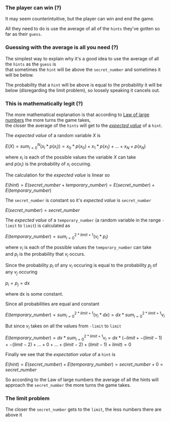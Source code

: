### The player can win (?)

It may seem counterintuitive, but the player can win and end the game.

All they need to do is use the average of all of the `hints` they've gotten so far as their `guess`. 


### Guessing with the average is all you need (?)

The simplest way to explain why it's a good idea to use the average of all the `hints` as the `guess` is  
that sometimes the `hint` will be above the `secret_number` and sometimes it will be below.

The probability that a `hint` will be above is equal to the probability it will be below (disregarding the limit problem), so loosely speaking it cancels out.



### This is mathematically legit (?)

The more mathematical explanation is that according to [Law of large numbers](https://en.wikipedia.org/wiki/Law_of_large_numbers) the more turns the game takes,  
the closer the average of the `hints` will get to the [*expected value*](https://en.wikipedia.org/wiki/Expected_value) of a `hint`.

The *expected value* of a random variable $X$ is 

$` E(X) = sum_{i=0}^{N} ( x_i * p(x_i) ) = x_0 * p(x_0) + x_1 * p(x_1) + ... + x_N + p(x_N) `$  

where $x_i$ is each of the possible values the variable $X$ can take  
and $p(x_i)$ is the probability of $x_i$ occuring.


The calculation for the *expected value* is linear so  

$` E(hint) = E(secret\_number + temporary\_number) = E(secret\_number) + E(temporary\_number) `$  


The `secret_number` is constant so it's *expected value* is `secret_number`  

$` E(secret\_number) = secret\_number `$

The *expected value* of a `temporary_number` (a random variable in the range `-limit` to `limit`) is calculated as  

$` E(temporary\_number) = sum_{i=0}^{2*limit+1} (v_i * p_i) `$ 

where $v_i$ is each of the possible values the `temporary_number` can take  
and $p_i$ is the probability that $v_i$ occurs. 

Since the probability $p_i$ of any $v_i$ occuring is equal to the probability $p_j$ of any $v_j$ occuring  

$` p_i = p_j = dx `$  

where dx is some constant.  

Since all probabilities are equal and constant  

$` E(temporary\_number) = sum_{i=0}^{2*limit+1} (v_i * dx)  = dx * sum_{i=0}^{2*limit+1} v_i `$  

But since $v_i$ takes on all the values from `-limit` to `limit`  

$` E(temporary\_number) = dx * sum_{i=0}^{2*limit+1} v_i = dx * (-limit + -(limit-1) + -(limit-2) + ... + 0 + ... + (limit-2) + (limit-1) + limit ) = 0`$  

Finally we see that the *expectation value* of a `hint` is  

$` E(hint) = E(secret\_number) + E(temporary\_number) = secret\_number + 0 = secret\_number`$

So according to the Law of large numbers the average of all the hints will approach the `secret_number` the more turns the game takes.

### The limit problem

The closer the `secret_number` gets to the `limit`, the less numbers there are above it
